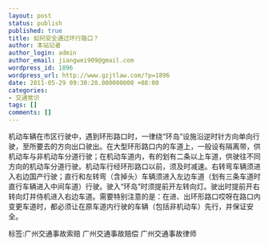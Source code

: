 ```yaml
---
layout: post
status: publish
published: true
title: 如何安全通过环行路口？
author: 本站记者
author_login: admin
author_email: jiangwei909@gmail.com
wordpress_id: 1896
wordpress_url: http://www.gzjtlaw.com/?p=1896
date: 2011-05-29 09:30:28.000000000 +08:00
categories:
- 交通常识
tags: []
comments: []
---
```

机动车辆在市区行驶中，遇到环形路口时，一律绕&ldquo;环岛&rdquo;设施沿逆时针方向单向行驶，至所要去的方向出口驶出。在大型环形路口内的车道上，一般设有隔离带，供机动车与非机动车分道行驶；在机动车道内，有的划有二条以上车道，供驶往不同方向的机动车分道行驶。机动车行经环形路口以前，须及时减速。右转弯车辆须进入右边国产行驶；直行和左转弯（含掉头）车辆须进入左边车道（划有三条车道时直行车辆进入中间车道）行驶。驶入&ldquo;环岛&rdquo;时须提前开左转向灯。驶出时提前开右转向灯并侍机进入右边车道。需要特别注意的是：在进、出环形路口哎呀在路口内变更车道时，都必须让在原车道内行驶的车辆（包括非机动车）先行，并保证安全。标签:广州交通事故索赔 广州交通事故赔偿 广州交通事故律师
